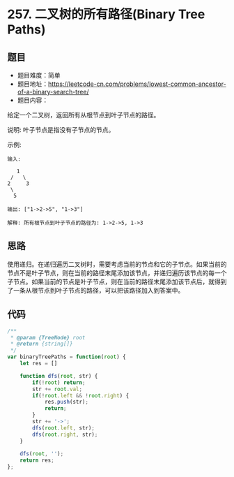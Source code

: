 # 257. 二叉树的所有路径(Binary Tree Paths)

## 题目
* 题目难度：简单
* 题目地址：https://leetcode-cn.com/problems/lowest-common-ancestor-of-a-binary-search-tree/
* 题目内容：

给定一个二叉树，返回所有从根节点到叶子节点的路径。

说明: 叶子节点是指没有子节点的节点。

示例:

```
输入:

   1
 /   \
2     3
 \
  5

输出: ["1->2->5", "1->3"]

解释: 所有根节点到叶子节点的路径为: 1->2->5, 1->3
```


## 思路
使用递归。在递归遍历二叉树时，需要考虑当前的节点和它的子节点。如果当前的节点不是叶子节点，则在当前的路径末尾添加该节点，并递归遍历该节点的每一个子节点。如果当前的节点是叶子节点，则在当前的路径末尾添加该节点后，就得到了一条从根节点到叶子节点的路径，可以把该路径加入到答案中。


## 代码
```JavaScript
/**
 * @param {TreeNode} root
 * @return {string[]}
 */
var binaryTreePaths = function(root) {
    let res = []

    function dfs(root, str) {
        if(!root) return;
        str += root.val;
        if(!root.left && !root.right) {
            res.push(str);
            return;
        }
        str += '->';
        dfs(root.left, str);
        dfs(root.right, str);
    }
    
    dfs(root, '');
    return res;
};
```

